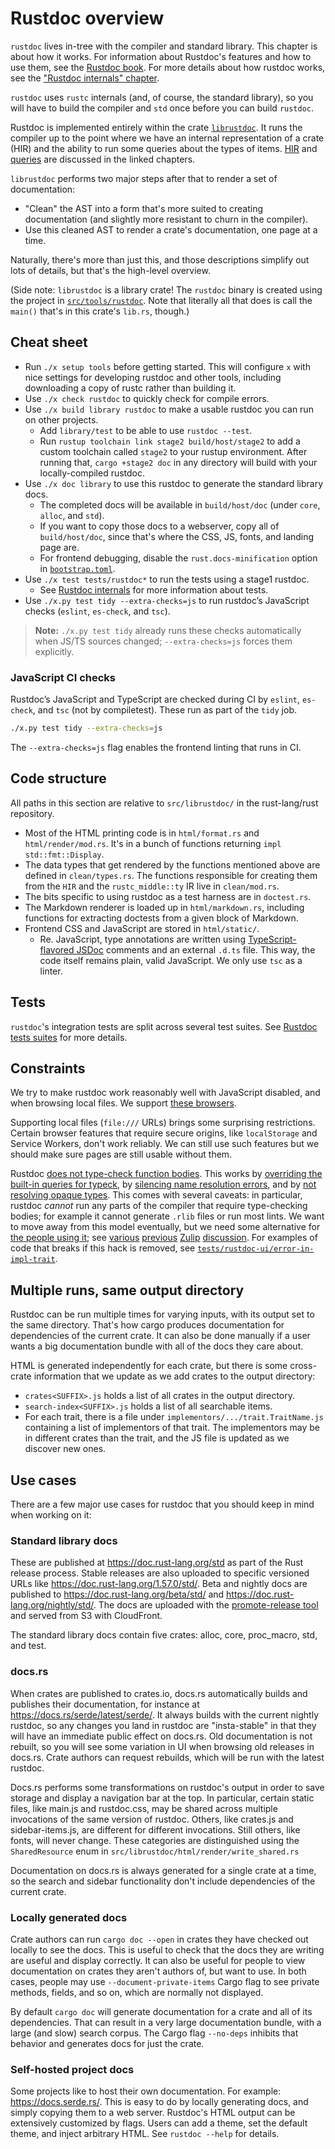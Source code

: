 # Rustdoc overview

`rustdoc` lives in-tree with the
compiler and standard library. This chapter is about how it works.
For information about Rustdoc's features and how to use them, see
the [Rustdoc book](https://doc.rust-lang.org/nightly/rustdoc/).
For more details about how rustdoc works, see the
["Rustdoc internals" chapter][Rustdoc internals].

[Rustdoc internals]: ./rustdoc-internals.md

`rustdoc` uses `rustc` internals (and, of course, the standard library), so you
will have to build the compiler and `std` once before you can build `rustdoc`.

Rustdoc is implemented entirely within the crate [`librustdoc`][rd]. It runs
the compiler up to the point where we have an internal representation of a
crate (HIR) and the ability to run some queries about the types of items. [HIR]
and [queries] are discussed in the linked chapters.

[HIR]: ./hir.md
[queries]: ./query.md
[rd]: https://github.com/rust-lang/rust/tree/master/src/librustdoc

`librustdoc` performs two major steps after that to render a set of
documentation:

* "Clean" the AST into a form that's more suited to creating documentation (and
  slightly more resistant to churn in the compiler).
* Use this cleaned AST to render a crate's documentation, one page at a time.

Naturally, there's more than just this, and those descriptions simplify out
lots of details, but that's the high-level overview.

(Side note: `librustdoc` is a library crate! The `rustdoc` binary is created
using the project in [`src/tools/rustdoc`][bin]. Note that literally all that
does is call the `main()` that's in this crate's `lib.rs`, though.)

[bin]: https://github.com/rust-lang/rust/tree/master/src/tools/rustdoc

## Cheat sheet

* Run `./x setup tools` before getting started. This will configure `x`
  with nice settings for developing rustdoc and other tools, including
  downloading a copy of rustc rather than building it.
* Use `./x check rustdoc` to quickly check for compile errors.
* Use `./x build library rustdoc` to make a usable
  rustdoc you can run on other projects.
  * Add `library/test` to be able to use `rustdoc --test`.
  * Run `rustup toolchain link stage2 build/host/stage2` to add a
    custom toolchain called `stage2` to your rustup environment. After
    running that, `cargo +stage2 doc` in any directory will build with
    your locally-compiled rustdoc.
* Use `./x doc library` to use this rustdoc to generate the
  standard library docs.
  * The completed docs will be available in `build/host/doc` (under `core`, `alloc`, and `std`).
  * If you want to copy those docs to a webserver, copy all of
    `build/host/doc`, since that's where the CSS, JS, fonts, and landing
    page are.
  * For frontend debugging, disable the `rust.docs-minification` option in [`bootstrap.toml`].
* Use `./x test tests/rustdoc*` to run the tests using a stage1
  rustdoc.
  * See [Rustdoc internals] for more information about tests.
* Use `./x.py test tidy --extra-checks=js` to run rustdoc’s JavaScript checks (`eslint`, `es-check`, and `tsc`).
> **Note:** `./x.py test tidy` already runs these checks automatically when JS/TS sources changed; `--extra-checks=js` forces them explicitly.

### JavaScript CI checks

Rustdoc’s JavaScript and TypeScript are checked during CI by `eslint`, `es-check`, and `tsc` (not by compiletest). These run as part of the `tidy` job.

```bash
./x.py test tidy --extra-checks=js
```

The `--extra-checks=js` flag enables the frontend linting that runs in CI.

[`bootstrap.toml`]: ./building/how-to-build-and-run.md

## Code structure

All paths in this section are relative to `src/librustdoc/` in the rust-lang/rust repository.

* Most of the HTML printing code is in `html/format.rs` and `html/render/mod.rs`.
  It's in a bunch of functions returning `impl std::fmt::Display`.
* The data types that get rendered by the functions mentioned above are defined in `clean/types.rs`.
  The functions responsible for creating them from the `HIR` and the `rustc_middle::ty` IR
  live in `clean/mod.rs`.
* The bits specific to using rustdoc as a test harness are in
  `doctest.rs`.
* The Markdown renderer is loaded up in `html/markdown.rs`, including functions
  for extracting doctests from a given block of Markdown.
* Frontend CSS and JavaScript are stored in `html/static/`.
  * Re. JavaScript, type annotations are written using [TypeScript-flavored JSDoc]
comments and an external `.d.ts` file.
    This way, the code itself remains plain, valid JavaScript.
    We only use `tsc` as a linter.

[TypeScript-flavored JSDoc]: https://www.typescriptlang.org/docs/handbook/jsdoc-supported-types.html

## Tests

`rustdoc`'s integration tests are split across several test suites.
See [Rustdoc tests suites](tests/compiletest.md#rustdoc-test-suites) for more details.

## Constraints

We try to make rustdoc work reasonably well with JavaScript disabled, and when
browsing local files. We support
[these browsers](https://rust-lang.github.io/rfcs/1985-tiered-browser-support.html#supported-browsers).

Supporting local files (`file:///` URLs) brings some surprising restrictions.
Certain browser features that require secure origins, like `localStorage` and
Service Workers, don't work reliably. We can still use such features but we
should make sure pages are still usable without them.

Rustdoc [does not type-check function bodies][platform-specific docs].
This works by [overriding the built-in queries for typeck][override queries],
by [silencing name resolution errors], and by [not resolving opaque types].
This comes with several caveats: in particular, rustdoc *cannot* run any parts of the compiler that
require type-checking bodies; for example it cannot generate `.rlib` files or run most lints.
We want to move away from this model eventually, but we need some alternative for
[the people using it][async-std]; see [various][zulip stop accepting broken code]
[previous][rustdoc meeting 2024-07-08] [Zulip][compiler meeting 2023-01-26] [discussion][notriddle rfc].
For examples of code that breaks if this hack is removed, see
[`tests/rustdoc-ui/error-in-impl-trait`].

[platform-specific docs]: https://doc.rust-lang.org/rustdoc/advanced-features.html#interactions-between-platform-specific-docs
[override queries]: https://github.com/rust-lang/rust/blob/52bf0cf795dfecc8b929ebb1c1e2545c3f41d4c9/src/librustdoc/core.rs#L299-L323
[silencing name resolution errors]: https://github.com/rust-lang/rust/blob/52bf0cf795dfecc8b929ebb1c1e2545c3f41d4c9/compiler/rustc_resolve/src/late.rs#L4517
[not resolving opaque types]: https://github.com/rust-lang/rust/blob/52bf0cf795dfecc8b929ebb1c1e2545c3f41d4c9/compiler/rustc_hir_analysis/src/check/check.rs#L188-L194
[async-std]: https://github.com/rust-lang/rust/issues/75100
[rustdoc meeting 2024-07-08]: https://rust-lang.zulipchat.com/#narrow/channel/393423-t-rustdoc.2Fmeetings/topic/meeting.202024-07-08/near/449969836
[compiler meeting 2023-01-26]: https://rust-lang.zulipchat.com/#narrow/channel/238009-t-compiler.2Fmeetings/topic/.5Bweekly.5D.202023-01-26/near/323755789
[zulip stop accepting broken code]: https://rust-lang.zulipchat.com/#narrow/stream/266220-rustdoc/topic/stop.20accepting.20broken.20code
[notriddle rfc]: https://rust-lang.zulipchat.com/#narrow/channel/266220-t-rustdoc/topic/Pre-RFC.3A.20stop.20accepting.20broken.20code
[`tests/rustdoc-ui/error-in-impl-trait`]: https://github.com/rust-lang/rust/tree/163cb4ea3f0ae3bc7921cc259a08a7bf92e73ee6/tests/rustdoc-ui/error-in-impl-trait

## Multiple runs, same output directory

Rustdoc can be run multiple times for varying inputs, with its output set to the
same directory. That's how cargo produces documentation for dependencies of the
current crate. It can also be done manually if a user wants a big
documentation bundle with all of the docs they care about.

HTML is generated independently for each crate, but there is some cross-crate
information that we update as we add crates to the output directory:

 - `crates<SUFFIX>.js` holds a list of all crates in the output directory.
 - `search-index<SUFFIX>.js` holds a list of all searchable items.
 - For each trait, there is a file under `implementors/.../trait.TraitName.js`
   containing a list of implementors of that trait. The implementors may be in
   different crates than the trait, and the JS file is updated as we discover
   new ones.

## Use cases

There are a few major use cases for rustdoc that you should keep in mind when
working on it:

### Standard library docs

These are published at <https://doc.rust-lang.org/std> as part of the Rust release
process. Stable releases are also uploaded to specific versioned URLs like
<https://doc.rust-lang.org/1.57.0/std/>. Beta and nightly docs are published to
<https://doc.rust-lang.org/beta/std/> and <https://doc.rust-lang.org/nightly/std/>.
The docs are uploaded with the [promote-release
tool](https://github.com/rust-lang/promote-release) and served from S3 with
CloudFront.

The standard library docs contain five crates: alloc, core, proc_macro, std, and
test.

### docs.rs

When crates are published to crates.io, docs.rs automatically builds
and publishes their documentation, for instance at
<https://docs.rs/serde/latest/serde/>. It always builds with the current nightly
rustdoc, so any changes you land in rustdoc are "insta-stable" in that they will
have an immediate public effect on docs.rs. Old documentation is not rebuilt, so
you will see some variation in UI when browsing old releases in docs.rs. Crate
authors can request rebuilds, which will be run with the latest rustdoc.

Docs.rs performs some transformations on rustdoc's output in order to save
storage and display a navigation bar at the top. In particular, certain static
files, like main.js and rustdoc.css, may be shared across multiple invocations
of the same version of rustdoc. Others, like crates.js and sidebar-items.js, are
different for different invocations. Still others, like fonts, will never
change. These categories are distinguished using the `SharedResource` enum in
`src/librustdoc/html/render/write_shared.rs`

Documentation on docs.rs is always generated for a single crate at a time, so
the search and sidebar functionality don't include dependencies of the current
crate.

### Locally generated docs

Crate authors can run `cargo doc --open` in crates they have checked
out locally to see the docs. This is useful to check that the docs they
are writing are useful and display correctly. It can also be useful for
people to view documentation on crates they aren't authors of, but want to
use. In both cases, people may use `--document-private-items` Cargo flag to
see private methods, fields, and so on, which are normally not displayed.

By default `cargo doc` will generate documentation for a crate and all of its
dependencies. That can result in a very large documentation bundle, with a large
(and slow) search corpus. The Cargo flag `--no-deps` inhibits that behavior and
generates docs for just the crate.

### Self-hosted project docs

Some projects like to host their own documentation. For example:
<https://docs.serde.rs/>. This is easy to do by locally generating docs, and
simply copying them to a web server. Rustdoc's HTML output can be extensively
customized by flags. Users can add a theme, set the default theme, and inject
arbitrary HTML. See `rustdoc --help` for details.
